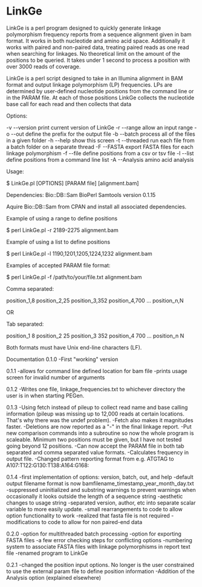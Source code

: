 # LinkGe
LinkGe is a perl program designed to quickly generate linkage polymorphism frequency reports from a sequence alignment given in bam format. It works in both nucleotide and amino acid space. Additionally it works with paired and non-paired data, treating paired reads as one read when searching for linkages. No theoretical limit on the amount of the positions to be queried. It takes under 1 second to process a position with over 3000 reads of coverage.

LinkGe is a perl script designed to take in an Illumina alignment in BAM format and output linkage polymorphism (LP) frequencies. LPs are determined by user-defined nucleotide positions from the command line or in the PARAM file. At each of those positions LinkGe collects the nucleotide base call for each read and then collects that data

Options:

-v    --version     print current version of LinkGe
-r    --range       allow an input range
-o    --out         define the prefix for the output file
-b    --batch       process all of the files in a given folder
-h    --help        show this screen
-t    --threaded    run each file from a batch folder on a separate thread 
-F    --FASTA       export FASTA files for each linkage polymorphism
-f    --file        define positions from a csv or tsv file
-l    --list        define positions from a command line list
-A    --Analysis    amino acid analysis

Usage:

$ LinkGe.pl [OPTIONS] [PARAM file] [alignment.bam]

Dependencies:
Bio::DB::Sam
BioPerl
Samtools version 0.1.15

Aquire Bio::DB::Sam from CPAN and install all associated dependencies.

Example of using a range to define positions

$ perl LinkGe.pl -r 2189-2275 alignment.bam

Example of using a list to define positions

$ perl LinkGe.pl  -l 1190,1201,1205,1224,1232 alignment.bam

Examples of accepted PARAM file format:

$ perl LinkGe.pl  -f /path/to/your/file.txt alignment.bam

Comma separated:

position_1,8
position_2,25
position_3,352
position_4,700
...
position_n,N

OR

Tab separated:

position_1  8
position_2  25
position_3  352
position_4  700
...
position_n  N

Both formats must have Unix end-line characters (LF).

Documentation
0.1.0
-First "working" version

0.1.1
-allows for command line defined location for bam file
-prints usage screen for invalid number of arguments

0.1.2
-Writes one file, linkage_frequencies.txt to whichever directory the user is in when starting PEGen.

0.1.3
-Using fetch instead of pileup to collect read name and base calling information (pileup was missing up to 12,000 reads at certain locations. That's why there was the undef problem).
-Fetch also makes it magnitudes faster.
-Deletions are now reported as a "-" in the final linkage report.
-Put new comparison commands into a subroutine so now the whole program is scaleable. Minimum two positions must be given, but I have not tested going beyond 12 positions.
-Can now accept the PARAM file in both tab separated and comma separated value formats.
-Calculates frequency in output file.
-Changed pattern reporting format from e.g. ATGTAG to A107:T122:G130:T138:A164:G168:

0.1.4
-first implementation of options: version, batch, out, and help
-default output filename format is now bamfilename_timestamp_year_month_day.txt
-suppressed uninitialized and substring warnings to prevent warnings when occasionally it looks outside the length of a sequence string
-aesthetic changes to usage string
-separated version, author, etc into separate scalar variable to more easily update.
-small rearrangements to code to allow option functionality to work
-realized that fasta file is not required
-modifications to code to allow for non paired-end data

0.2.0
-option for multithreaded batch processing
-option for exporting FASTA files
-a few error checking steps for conflicting options
-numbering system to associate FASTA files with linkage polymorphisms in report text file
-renamed program to LinkGe

0.2.1
-changed the position input options. No longer is the user constrained to use the external param file to define position information
-Addition of the Analysis option (explained elsewhere)